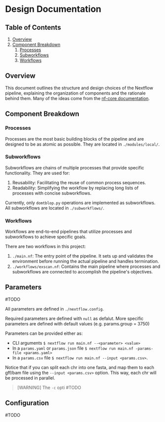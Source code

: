 # Design Documentation

## Table of Contents

1. [Overview](#overview)
2. [Component Breakdown](#component-breakdown)
    1. [Processes](#processes)
    2. [Subworkflows](#subworkflows)
    3. [Workflows](#workflows)

## Overview

This document outlines the structure and design choices of the Nextflow pipeline, explaining the organization of components and the rationale behind them. Many of the ideas come from the [nf-core documentation](<https://nf-co.re/docs/usage/getting_started/terminology>).

## Component Breakdown

### Processes

Processes are the most basic building blocks of the pipeline and are designed to be as atomic as possible. They are located in `./modules/local/`.

### Subworkflows

Subworkflows are chains of multiple processes that provide specific functionality. They are used for:

1. Reusability: Facilitating the reuse of common process sequences.
2. Readability: Simplifying the workflow by replacing long lists of processes with concise subworkflows.

Currently, only `domtblop.py` operations are implemented as subworkflows. All subworkflows are located in `./subworkflows/`.


### Workflows

Workflows are end-to-end pipelines that utilize processes and subworkflows to achieve specific goals.

There are two workflows in this project:

1. `./main.nf`: The entry point of the pipeline. It sets up and validates the environment before running the actual pipeline and handles termination.
2. `./workflows/exscan.nf`: Contains the main pipeline where processes and subworkflows are connected to accomplish the pipeline's objectives.

## Parameters

#TODO

All parameters are defined in `./nextflow.config`.

Required parameters are defined with `null` as defalut.
More specific parameters are defined with default values (e.g. params.group =
3750)

Parameters can be provided either as:
- CLI arguments `$ nextflow run main.nf --<parameter> <value>`
- In a `params.yaml` or `params.json` file `$ nextflow run main.nf -params-file
  <params.yaml>`
- In a `params.csv` file `$ nextflow run main.nf --input <params.csv>`.

Notice that if you can split each chr into one fasta, and map them to each
gff/bam file using the `--input <params.csv>` option. This way, each chr will be
processed in parallel.

>[WARNING]
> The `-c` opti #TODO

## Configuration

#TODO

